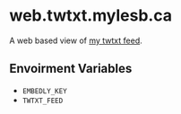 # web.twtxt.mylesb.ca

A web based view of [my twtxt feed](https://twtxt.mylesb.ca/).

## Envoirment Variables

* `EMBEDLY_KEY`
* `TWTXT_FEED`